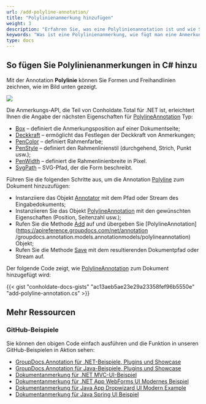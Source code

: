 ```yaml
---
url: /add-polyline-annotation/
title: "Polylinienanmerkung hinzufügen"
weight: 3
description: "Erfahren Sie, was eine Polylinienannotation ist und wie Sie sie mithilfe der GroupDocs.Annotation-API, die Teil von Conholdate.Total für .NET ist, programmgesteuert zu einem Dokument hinzufügen."
keywords: "Was ist eine Polylinienanmerkung, wie fügt man eine Anmerkung hinzu, fügt eine Polylinienanmerkung hinzu"
type: docs
---
```


## So fügen Sie Polylinienanmerkungen in C# hinzu

Mit der Annotation **Polylinie** können Sie Formen und Freihandlinien zeichnen, wie im Bild unten gezeigt.

![](annotation/net/images/add-polyline-annotation.png)

Die Anmerkungs-API, die Teil von Conholdate.Total für .NET ist, erleichtert Ihnen die Angabe der nächsten Eigenschaften für [PolylineAnnotation](https://apireference.groupdocs.com/net/annotation/groupdocs.annotation.models.annotationmodels/polylineannotation ) Typ:

* [Box](https://apireference.groupdocs.com/annotation/net/groupdocs.annotation.models.annotationmodels/areaannotation/properties/box) – definiert die Anmerkungsposition auf einer Dokumentseite;
* [Deckkraft](https://apireference.groupdocs.com/annotation/net/groupdocs.annotation.models.annotationmodels/areaannotation/properties/opacity) – ermöglicht das Festlegen der Deckkraft von Anmerkungen;
* [PenColor](https://apireference.groupdocs.com/annotation/net/groupdocs.annotation.models.annotationmodels/areaannotation/properties/pencolor) – definiert Rahmenfarbe;
* [PenStyle](https://apireference.groupdocs.com/annotation/net/groupdocs.annotation.models.annotationmodels/areaannotation/properties/penstyle) – definiert den Rahmenlinienstil (durchgehend, Strich, Punkt usw.);
* [PenWidth](https://apireference.groupdocs.com/annotation/net/groupdocs.annotation.models.annotationmodels/areaannotation/properties/penwidth) – definiert die Rahmenlinienbreite in Pixel.
* [SvgPath](https://apireference.groupdocs.com/annotation/net/groupdocs.annotation.models.annotationmodels/polylineannotation/properties/svgpath) – SVG-Pfad, der die Form beschreibt.

Führen Sie die folgenden Schritte aus, um die Annotation [Polyline](https://apireference.groupdocs.com/annotation/net/groupdocs.annotation.models.annotationmodels/polylineannotation) zum Dokument hinzuzufügen:

* Instanziiere das Objekt [Annotator](https://apireference.groupdocs.com/net/annotation/groupdocs.annotation/annotator) mit dem Pfad oder Stream des Eingabedokuments;
* Instanziieren Sie das Objekt [PolylineAnnotation](https://apireference.groupdocs.com/net/annotation/groupdocs.annotation.models.annotationmodels/polylineannotation) mit den gewünschten Eigenschaften (Position, Seitenzahl usw.);
* Rufen Sie die Methode [Add](https://apireference.groupdocs.com/net/annotation/groupdocs.annotation/annotator/methods/add) auf und übergeben Sie [PolylineAnnotation](https://apireference.groupdocs.com/net/annotation /groupdocs.annotation.models.annotationmodels/polylineannotation) Objekt;
* Rufen Sie die Methode [Save](https://apireference.groupdocs.com/net/annotation/groupdocs.annotation/annotator/methods/save/index) mit dem resultierenden Dokumentpfad oder Stream auf.

Der folgende Code zeigt, wie [PolylineAnnotation](https://apireference.groupdocs.com/net/annotation/groupdocs.annotation.models.annotationmodels/polylineannotation) zum Dokument hinzugefügt wird:

{{< gist "conholdate-docs-gists" "ac13aeb5ae23e29a23358fef96b5550e" "add-polyline-annotation.cs" >}}

## Mehr Ressourcen
### GitHub-Beispiele
Sie können den obigen Code einfach ausführen und die Funktion in unseren GitHub-Beispielen in Aktion sehen:

* [GroupDocs.Annotation für .NET-Beispiele, Plugins und Showcase](https://github.com/groupdocs-annotation/GroupDocs.Annotation-for-.NET)
* [GroupDocs.Annotation für Java-Beispiele, Plugins und Showcase](https://github.com/groupdocs-annotation/GroupDocs.Annotation-for-Java)
* [Dokumentanmerkung für .NET MVC-UI-Beispiel](https://github.com/groupdocs-annotation/GroupDocs.Annotation-for-.NET-MVC)
* [Dokumentanmerkung für .NET App WebForms UI Modernes Beispiel](https://github.com/groupdocs-annotation/GroupDocs.Annotation-for-.NET-WebForms)
* [Dokumentanmerkung für Java App Dropwizard UI Modern Example](https://github.com/groupdocs-annotation/GroupDocs.Annotation-for-Java-Dropwizard)
* [Dokumentanmerkung für Java Spring UI Beispiel](https://github.com/groupdocs-annotation/GroupDocs.Annotation-for-Java-Spring)
    





